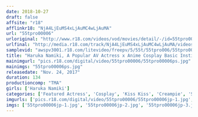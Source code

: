 ```yaml
---
date: 2018-10-27
draft: false
affsite: "r18"
afflinkr18: "NjA4LjEuMS4xLjAuMC4wLjAuMA"
url: "55tpro00006"
urloriginal: "http://www.r18.com/videos/vod/movies/detail/-/id=55tpro00006"
urlfinal: "http://media.r18.com/track/NjA4LjEuMS4xLjAuMC4wLjAuMA/videos/vod/movies/detail/-/id=55tpro00006"
samplevid: "awspv3001.r18.com/litevideo/freepv/5/55t/55tpro006/55tpro006_dmb_w.mp4"
title: "Haruka Namiki, A Popular AV Actress x Anime Cosplay Basic Instinct Deep Kissing Creampie Sex"
mainimgurl: "pics.r18.com/digital/video/55tpro00006/55tpro00006ps.jpg"
mainimgs: "55tpro00006ps.jpg"
releasedate: "Nov. 24, 2017"
duration: 134
productioncomp: "TMA"
girls: ['Haruka Namiki']
categories: ['Featured Actress', 'Cosplay', 'Kiss Kiss', 'Creampie', 'Sweating', 'Hi-Def']
imgurls: ['pics.r18.com/digital/video/55tpro00006/55tpro00006jp-1.jpg', 'pics.r18.com/digital/video/55tpro00006/55tpro00006jp-2.jpg', 'pics.r18.com/digital/video/55tpro00006/55tpro00006jp-3.jpg', 'pics.r18.com/digital/video/55tpro00006/55tpro00006jp-4.jpg', 'pics.r18.com/digital/video/55tpro00006/55tpro00006jp-5.jpg', 'pics.r18.com/digital/video/55tpro00006/55tpro00006jp-6.jpg', 'pics.r18.com/digital/video/55tpro00006/55tpro00006jp-7.jpg', 'pics.r18.com/digital/video/55tpro00006/55tpro00006jp-8.jpg', 'pics.r18.com/digital/video/55tpro00006/55tpro00006jp-9.jpg', 'pics.r18.com/digital/video/55tpro00006/55tpro00006jp-10.jpg', 'pics.r18.com/digital/video/55tpro00006/55tpro00006jp-11.jpg', 'pics.r18.com/digital/video/55tpro00006/55tpro00006jp-12.jpg', 'pics.r18.com/digital/video/55tpro00006/55tpro00006jp-13.jpg', 'pics.r18.com/digital/video/55tpro00006/55tpro00006jp-14.jpg', 'pics.r18.com/digital/video/55tpro00006/55tpro00006jp-15.jpg', 'pics.r18.com/digital/video/55tpro00006/55tpro00006jp-16.jpg', 'pics.r18.com/digital/video/55tpro00006/55tpro00006jp-17.jpg', 'pics.r18.com/digital/video/55tpro00006/55tpro00006jp-18.jpg', 'pics.r18.com/digital/video/55tpro00006/55tpro00006jp-19.jpg', 'pics.r18.com/digital/video/55tpro00006/55tpro00006jp-20.jpg']
imgs: ['55tpro00006jp-1.jpg', '55tpro00006jp-2.jpg', '55tpro00006jp-3.jpg', '55tpro00006jp-4.jpg', '55tpro00006jp-5.jpg', '55tpro00006jp-6.jpg', '55tpro00006jp-7.jpg', '55tpro00006jp-8.jpg', '55tpro00006jp-9.jpg', '55tpro00006jp-10.jpg', '55tpro00006jp-11.jpg', '55tpro00006jp-12.jpg', '55tpro00006jp-13.jpg', '55tpro00006jp-14.jpg', '55tpro00006jp-15.jpg', '55tpro00006jp-16.jpg', '55tpro00006jp-17.jpg', '55tpro00006jp-18.jpg', '55tpro00006jp-19.jpg', '55tpro00006jp-20.jpg']
---
```


